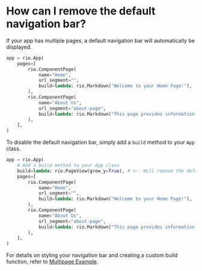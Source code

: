 # How can I remove the default navigation bar?

If your app has multiple pages, a default navigation bar will automatically be
displayed.

```python
app = rio.App(
    pages=[
        rio.ComponentPage(
            name="Home",
            url_segment="",
            build=lambda: rio.Markdown("Welcome to your Home Page!"),
        ),
        rio.ComponentPage(
            name="About Us",
            url_segment="about-page",
            build=lambda: rio.Markdown("This page provides information about our company."),
        ),
    ],
)
```

To disable the default navigation bar, simply add a `build` method to your `App`
class.

```python
app = rio.App(
    # Add a build method to your App class
    build=lambda: rio.PageView(grow_y=True), # <-- Will remove the default navigation bar
    pages=[
        rio.ComponentPage(
            name="Home",
            url_segment="",
            build=lambda: rio.Markdown("Welcome to your Home Page!"),
        ),
        rio.ComponentPage(
            name="About Us",
            url_segment="about-page",
            build=lambda: rio.Markdown("This page provides information about our company."),
        ),
    ],
)

```

For details on styling your navigation bar and creating a custom build function,
refer to [Multipage Example](https://rio.dev/examples/multipage-website).
